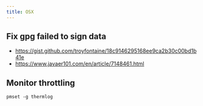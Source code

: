 ```yaml
---
title: OSX
---
```


## Fix gpg failed to sign data
- https://gist.github.com/troyfontaine/18c9146295168ee9ca2b30c00bd1b41e
- https://www.javaer101.com/en/article/7148461.html

## Monitor throttling
`pmset -g thermlog`
